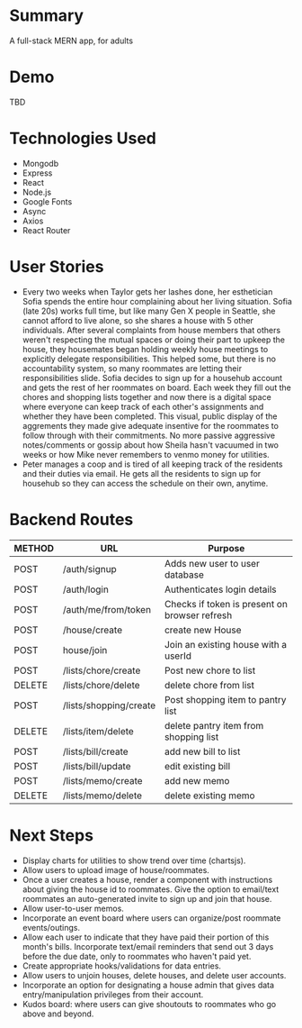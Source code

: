 # Summary
 A full-stack MERN app, for adults 

# Demo

TBD

# Technologies Used
* Mongodb
* Express
* React
* Node.js
* Google Fonts
* Async
* Axios
* React Router

# User Stories
* Every two weeks when Taylor gets her lashes done, her esthetician Sofia spends the entire hour complaining about her living situation. Sofia (late 20s) works full time, but like many Gen X people in Seattle, she cannot afford to live alone, so she shares a house with 5 other individuals. After several complaints from house members that others weren't respecting the mutual spaces or doing their part to upkeep the house, they housemates began holding weekly house meetings to explicitly delegate responsibilities. This helped some, but there is no accountability system, so many roommates are letting their responsibilities slide. Sofia decides to sign up for a househub account and gets the rest of her roommates on board. Each week they fill out the chores and shopping lists together and now there is a digital space where everyone can keep track of each other's assignments and whether they have been completed. This visual, public display of the aggrements they made give adequate insentive for the roommates to follow through with their commitments. No more passive aggressive notes/comments or gossip about how Sheila hasn't vacuumed in two weeks or how Mike never remembers to venmo money for utilities.
* Peter manages a coop and is tired of all keeping track of the residents and their duties via email. He gets all the residents to sign up for househub so they can access the schedule on their own, anytime. 



# Backend Routes
METHOD | URL | Purpose
--- | --- | ---
POST | /auth/signup | Adds new user to user database
POST | /auth/login | Authenticates login details
POST | /auth/me/from/token | Checks if token is present on browser refresh
POST | /house/create | create new House 
POST | house/join | Join an existing house with a userId
POST | /lists/chore/create | Post new chore to list
DELETE | /lists/chore/delete | delete chore from list 
POST | /lists/shopping/create | Post shopping item to pantry list
DELETE | /lists/item/delete | delete pantry item from shopping list
POST | /lists/bill/create | add new bill to list
POST | /lists/bill/update | edit existing bill
POST | /lists/memo/create | add new memo 
DELETE | /lists/memo/delete | delete existing memo



# Next Steps
* Display charts for utilities to show trend over time (chartsjs).
* Allow users to upload image of house/roommates.
* Once a user creates a house, render a component with instructions about giving the house id to roommates. Give the option to email/text roommates an auto-generated invite to sign up and join that house.
* Allow user-to-user memos.
* Incorporate an event board where users can organize/post roommate events/outings.
* Allow each user to indicate that they have paid their portion of this month's bills. Incorporate text/email reminders that send out 3 days before the due date, only to roommates who haven't paid yet.
* Create appropriate hooks/validations for data entries.
* Allow users to unjoin houses, delete houses, and delete user accounts.
* Incorporate an option for designating a house admin that gives data entry/manipulation privileges from their account.
* Kudos board: where users can give shoutouts to roommates who go above and beyond.